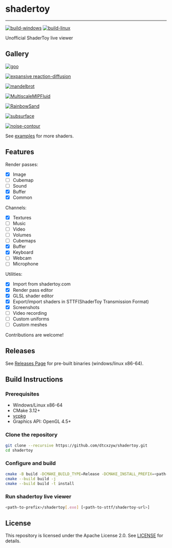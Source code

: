# shadertoy
---

[![build-windows](https://github.com/dtcxzyw/shadertoy/actions/workflows/build-windows.yml/badge.svg)](https://github.com/dtcxzyw/shadertoy/actions/workflows/build-windows.yml)
[![build-linux](https://github.com/dtcxzyw/shadertoy/actions/workflows/build-linux.yml/badge.svg)](https://github.com/dtcxzyw/shadertoy/actions/workflows/build-linux.yml)

Unofficial ShaderToy live viewer

## Gallery

[![goo](https://user-images.githubusercontent.com/15650457/236786522-80c10c46-f3b0-46f3-88ef-abbe39c3cd5f.png)](https://www.shadertoy.com/view/lllBDM)


[![expansive reaction-diffusion](https://user-images.githubusercontent.com/15650457/236787527-b26fa835-1d36-4dc6-be59-6d508e898e04.png)](https://www.shadertoy.com/view/4dcGW2)


[![mandelbrot](https://user-images.githubusercontent.com/15650457/236788040-2411c757-7c51-407a-869f-5c6709bf5e5d.png)](https://www.shadertoy.com/view/lsX3W4)

[![MultiscaleMIPFluid](https://user-images.githubusercontent.com/15650457/236790106-5ebeb8a2-0c16-4cbd-a7cf-d8bbb21ad613.png)](https://www.shadertoy.com/view/tsKXR3)

[![RainbowSand](https://user-images.githubusercontent.com/15650457/236790355-c20303e1-7abd-4d42-9088-2133a0e756fa.png)](https://www.shadertoy.com/view/stdyRr)

[![subsurface](https://user-images.githubusercontent.com/15650457/236790664-3defcade-c5b4-4f9c-9f21-0a1b67b72536.png)](https://www.shadertoy.com/view/dltGWl)

[![noise-contour](https://user-images.githubusercontent.com/15650457/236791146-b3b9cdff-6754-42ae-83c3-d69ef2ea9387.png)](https://www.shadertoy.com/view/MscSzf)

See [examples](examples) for more shaders.


## Features

Render passes:

+ [x] Image
+ [ ] Cubemap
+ [ ] Sound
+ [x] Buffer
+ [x] Common 

Channels:
+ [x] Textures
+ [ ] Music
+ [ ] Video
+ [ ] Volumes
+ [ ] Cubemaps
+ [x] Buffer
+ [x] Keyboard
+ [ ] Webcam
+ [ ] Microphone

Utilities:

+ [x] Import from shadertoy.com
+ [x] Render pass editor
+ [x] GLSL shader editor
+ [x] Export/import shaders in STTF(ShaderToy Transmission Format)
+ [x] Screenshots
+ [ ] Video recording
+ [ ] Custom uniforms
+ [ ] Custom meshes

Contributions are welcome!

## Releases
See [Releases Page](https://github.com/dtcxzyw/shadertoy/releases) for pre-built binaries (windows/linux x86-64).

## Build Instructions

### Prerequisites
+ Windows/Linux x86-64
+ CMake 3.12+
+ [vcpkg](https://github.com/microsoft/vcpkg)
+ Graphics API: OpenGL 4.5+

### Clone the repository
```bash
git clone --recursive https://github.com/dtcxzyw/shadertoy.git
cd shadertoy
```

### Configure and build
```bash
cmake -B build -DCMAKE_BUILD_TYPE=Release -DCMAKE_INSTALL_PREFIX=<path-to-prefix> -DCMAKE_TOOLCHAIN_FILE=<path-to-vcpkg>/scripts/buildsystems/vcpkg.cmake
cmake --build build -j
cmake --build build -t install
```

### Run shadertoy live viewer
```bash
<path-to-prefix>/shadertoy[.exe] [<path-to-sttf/shadertoy-url>]
```

## License
This repository is licensed under the Apache License 2.0. See [LICENSE](LICENSE) for details.
